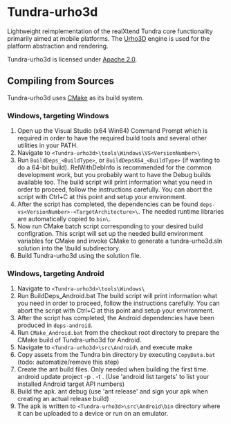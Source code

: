 Tundra-urho3d
=============

Lightweight reimplementation of the realXtend Tundra core functionality primarily aimed at mobile platforms. The [Urho3D] engine is used for the platform abstraction and rendering.

Tundra-urho3d is licensed under [Apache 2.0].

Compiling from Sources
----------------------

Tundra-urho3d uses [CMake] as its build system.

### Windows, targeting Windows

1. Open up the Visual Studio (x64 Win64) Command Prompt which is required in order to have the required build tools and several other utilities in your PATH.
2. Navigate to `<Tundra-urho3d>\tools\Windows\VS<VersionNumber>\`
3. Run `BuildDeps_<BuildType>`, or `BuildDepsX64_<BuildType>` (if wanting to do a 64-bit build). RelWithDebInfo is recommended for the common development work, but you probably want to have the Debug builds available too.
   The build script will print information what you need in order to proceed, follow the instructions carefully. You can abort the script with Ctrl+C at this point and setup your environment.
4. After the script has completed, the dependencies can be found `deps-vs<VersionNumber>-<TargetArchitecture>\`. The needed runtime libraries are automatically copied to `bin\`.
5. Now run CMake batch script corresponding to your desired build configration. This script will set up the needed build environment variables for CMake and invoke CMake to generate a tundra-urho3d.sln solution into the <Tundra-urho3d>\build subdirectory.
6. Build Tundra-urho3d using the solution file.

### Windows, targeting Android

1. Navigate to `<Tundra-urho3d>\tools\Windows\`
2. Run BuildDeps_Android.bat
   The build script will print information what you need in order to proceed, follow the instructions carefully. You can abort the script with Ctrl+C at this point and setup your environment.
3. After the script has completed, the Android dependencies have been produced in `deps-android`.
4. Run `CMake_Android.bat` from the checkout root directory to prepare the CMake build of Tundra-urho3d for Android.
5. Navigate to `<Tundra-urho3d>\src\Android\` and execute
   make
6. Copy assets from the Tundra bin directory by executing `CopyData.bat`
   (todo: automatize/remove this step)
7. Create the ant build files. Only needed when building the first time.
   android update project -p . -t <targetAPINumber>. (Use 'android list targets' to list your installed Android target API numbers)
8. Build the apk.
   ant debug (use 'ant release' and sign your apk when creating an actual release build)
9. The apk is written to `<Tundra-urho3d>\src\Android\bin` directory where it can be uploaded to a device or run on an emulator.

[Apache 2.0]: http://www.apache.org/licenses/LICENSE-2.0.txt "Apache 2.0 license"
[Urho3D]: http://urho3d.github.io "Urho3D homepage"
[CMake]: http://www.cmake.org/ "CMake homepage"
